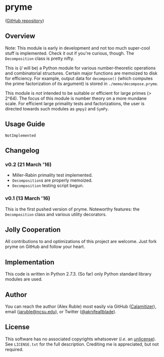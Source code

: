 # pryme

([GitHub repository](https://github.com/Calamitizer/pryme))

## Overview

Note: This module is early in development and not too much super-cool stuff is implemented. Check it out if you're curious, though. The `Decomposition` class is pretty nifty.

This is (/ will be) a Python module for various number-theoretic operations and combinatorial structures. Certain major functions are memoized to disk for efficiency. For example, output data for `decompose()` (which computes the prime factorization of its argument) is stored in `./memo/decompose.pryme`.

This module is *not* intended to be suitable or efficient for large primes (> 2^64). The focus of this module is number theory on a more mundane scale. For efficient large primality tests and factorizations, the user is directed towards such modules as `gmpy2` and `SymPy`.

## Usage Guide

`NotImplemented`

## Changelog

### v0.2 (21 March '16)

* Miller-Rabin primality test implemented.
* `Decomposition`s are properly memoized.
* `Decomposition` testing script begun.

### v0.1 (13 March '16)

This is the first pushed version of pryme. Noteworthy features: the `Decomposition` class and various utility decorators.

## Jolly Cooperation

All contributions to and optimizations of this project are welcome. Just fork pryme on GitHub and follow your heart.

## Implementation

This code is written in Python 2.7.3. (So far) only Python standard library modules are used.

## Author

You can reach the author (Alex Ruble) most easily via GitHub ([Calamitizer](https://github.com/calamitizer)), email ([jaruble@ncsu.edu](mailto:jaruble@ncsu.edu)), or Twitter ([@aknifeallblade](https://twitter.com/aknifeallblade)).

## License

This software has no associated copyrights whatsoever (*i*.*e*. an [unlicense](http://unlicense.org/)). See `LICENSE.txt` for the full description. Crediting me is appreciated, but not required.
